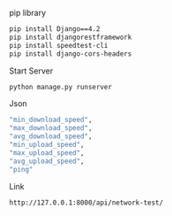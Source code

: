 pip library

```bash
pip install Django==4.2
pip install djangorestframework
pip install speedtest-cli
pip install django-cors-headers 
```

Start Server
```bash 
python manage.py runserver 
```

Json
```bash
"min_download_speed",
"max_download_speed",
"avg_download_speed",
"min_upload_speed",
"max_upload_speed",
"avg_upload_speed",
"ping"
```

Link
```bash
http://127.0.0.1:8000/api/network-test/
```
